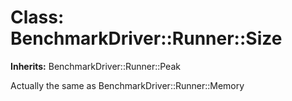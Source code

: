 # Class: BenchmarkDriver::Runner::Size
**Inherits:** BenchmarkDriver::Runner::Peak
    

Actually the same as BenchmarkDriver::Runner::Memory




